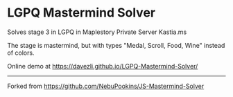LGPQ Mastermind Solver
====================

Solves stage 3 in LGPQ in Maplestory Private Server Kastia.ms

The stage is mastermind, but with types "Medal, Scroll, Food, Wine" instead of colors.

Online demo at https://davezli.github.io/LGPQ-Mastermind-Solver/

--- 
Forked from https://github.com/NebuPookins/JS-Mastermind-Solver
